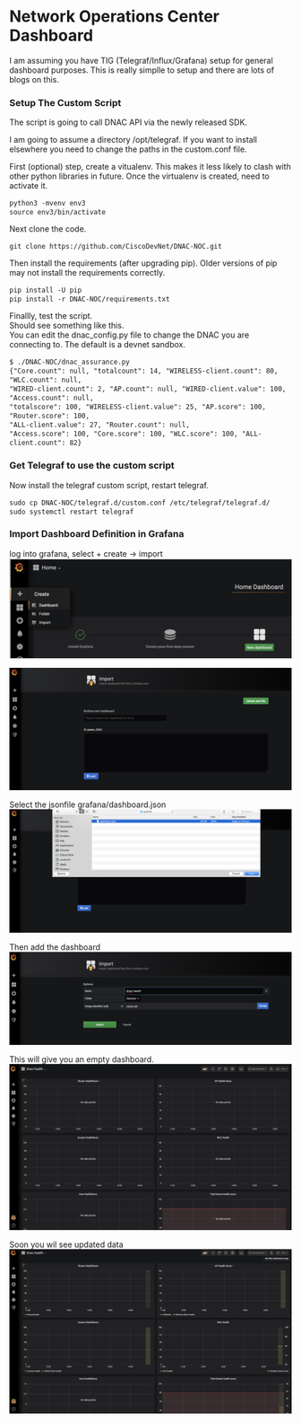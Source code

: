 # Network Operations Center Dashboard

I am assuming you have TIG (Telegraf/Influx/Grafana) setup for general dashboard purposes.  This is really simplle to setup
and there are lots of blogs on this.

###  Setup The Custom Script

The script is going to call DNAC API via the newly released SDK.

I am going to assume a directory /opt/telegraf.
If you want to install elsewhere you need to change the paths in the custom.conf file.

First (optional) step, create a vitualenv. This makes it less likely to clash with other python libraries in future.
Once the virtualenv is created, need to activate it.
```buildoutcfg
python3 -mvenv env3
source env3/bin/activate
```

Next clone the code.

```buildoutcfg
git clone https://github.com/CiscoDevNet/DNAC-NOC.git
```

Then install the  requirements (after upgrading pip). 
Older versions of pip may not install the requirements correctly.
```buildoutcfg
pip install -U pip
pip install -r DNAC-NOC/requirements.txt
```


Finallly, test the script.  
Should see something like this.  
You can edit the dnac_config.py file to change the DNAC you are connecting to.  The default is a devnet sandbox.
```
$ ./DNAC-NOC/dnac_assurance.py 
{"Core.count": null, "totalcount": 14, "WIRELESS-client.count": 80, "WLC.count": null, 
"WIRED-client.count": 2, "AP.count": null, "WIRED-client.value": 100, "Access.count": null, 
"totalscore": 100, "WIRELESS-client.value": 25, "AP.score": 100, "Router.score": 100, 
"ALL-client.value": 27, "Router.count": null, 
"Access.score": 100, "Core.score": 100, "WLC.score": 100, "ALL-client.count": 82}
```
### Get Telegraf to use the custom script
Now install the telegraf custom script, restart telegraf.
```buildoutcfg
sudo cp DNAC-NOC/telegraf.d/custom.conf /etc/telegraf/telegraf.d/
sudo systemctl restart telegraf
```

### Import Dashboard Definition in Grafana
log into grafana, select + create -> import
![json](images/first.png?raw=true "Import JSON")

![json](images/2-json.png?raw=true "Import JSON")

Select the jsonfile grafana/dashboard.json
![json](images/3-file.png?raw=true "Import JSON")

Then add the dashboard
![json](images/importjson.png?raw=true "Import JSON")

This will give you an empty dashboard.
![json](images/first-dash.png?raw=true "First Dashbaord")

Soon you wil see updated data
![json](images/final.png?raw=true "First Dashbaord")



